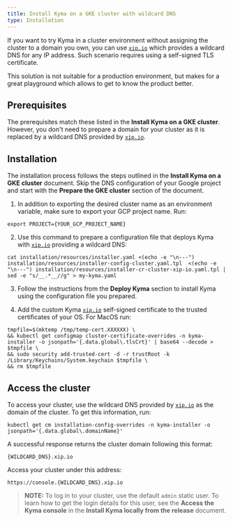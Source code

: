 ```yaml
---
title: Install Kyma on a GKE cluster with wildcard DNS
type: Installation
---
```


If you want to try Kyma in a cluster environment without assigning the cluster to a domain you own, you can use [`xip.io`](www.xip.io) which provides a wildcard DNS for any IP address. Such scenario requires using a self-signed TLS certificate.

This solution is not suitable for a production environment, but makes for a great playground which allows to get to know the product better.

## Prerequisites

The prerequisites match these listed in the **Install Kyma on a GKE cluster**. However, you don't need to prepare a domain for your cluster as it is replaced by a wildcard DNS provided by [`xip.io`](www.xip.io).

## Installation

The installation process follows the steps outlined in the **Install Kyma on a GKE cluster** document. Skip the DNS configuration of your Google project and start with the **Prepare the GKE cluster** section of the document.

1. In addition to exporting the desired cluster name as an environment variable, make sure to export your GCP project name. Run:
  ```
  export PROJECT={YOUR_GCP_PROJECT_NAME}
  ```
2. Use this command to prepare a configuration file that deploys Kyma with [`xip.io`](www.xip.io) providing a wildcard DNS:
  ```
  cat installation/resources/installer.yaml <(echo -e "\n---") installation/resources/installer-config-cluster.yaml.tpl  <(echo -e "\n---") installation/resources/installer-cr-cluster-xip-io.yaml.tpl | sed -e "s/__.*__//g" > my-kyma.yaml
  ```
3. Follow the instructions from the **Deploy Kyma** section to install Kyma using the configuration file you prepared.

4. Add the custom Kyma [`xip.io`](www.xip.io) self-signed certificate to the trusted certificates of your OS. For MacOS run:
  ```
  tmpfile=$(mktemp /tmp/temp-cert.XXXXXX) \
  && kubectl get configmap cluster-certificate-overrides -n kyma-installer -o jsonpath='{.data.global\.tlsCrt}' | base64 --decode > $tmpfile \
  && sudo security add-trusted-cert -d -r trustRoot -k /Library/Keychains/System.keychain $tmpfile \
  && rm $tmpfile
  ```

## Access the cluster

To access your cluster, use the wildcard DNS provided by [`xip.io`](www.xip.io) as the domain of the cluster. To get this information, run:
```
kubectl get cm installation-config-overrides -n kyma-installer -o jsonpath='{.data.global\.domainName}'
```
A successful response returns the cluster domain following this format:
```
{WILDCARD_DNS}.xip.io
```
Access your cluster under this address:
```
https://console.{WILDCARD_DNS}.xip.io
```

>**NOTE:** To log in to your cluster, use the default `admin` static user. To learn how to get the login details for this user, see the **Access the Kyma console** in the **Install Kyma locally from the release** document.

